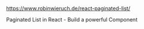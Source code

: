 https://www.robinwieruch.de/react-paginated-list/

Paginated List in React - Build a powerful Component